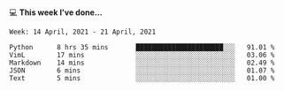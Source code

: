 💻 **This week I've done...**

<!--START_SECTION:waka-->
```text
Week: 14 April, 2021 - 21 April, 2021

Python      8 hrs 35 mins       ██████████████████████░░░   91.01 % 
VimL        17 mins             ░░░░░░░░░░░░░░░░░░░░░░░░░   03.06 % 
Markdown    14 mins             ░░░░░░░░░░░░░░░░░░░░░░░░░   02.49 % 
JSON        6 mins              ░░░░░░░░░░░░░░░░░░░░░░░░░   01.07 % 
Text        5 mins              ░░░░░░░░░░░░░░░░░░░░░░░░░   01.00 %
```
<!--END_SECTION:waka-->
